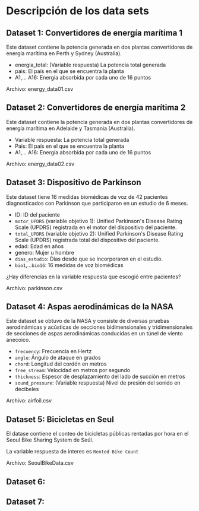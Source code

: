 # Descripción de los data sets

## Dataset 1: Convertidores de energía marítima 1

Este dataset contiene la potencia generada en dos plantas convertidores de energía marítima en Perth y Sydney (Australia).

+ energia_total: (Variable respuesta) La potencia total generada
+ pais: El país en el que se encuentra la planta
+ A1,... A16: Energía absorbida por cada uno de 16 puntos

Archivo: energy_data01.csv

## Dataset 2: Convertidores de energía marítima 2

Este dataset contiene la potencia generada en dos plantas convertidores de energía marítima en Adelaide y Tasmania (Australia).

+ Variable respuesta: La potencia total generada
+ Pais: El país en el que se encuentra la planta
+ A1,... A16: Energía absorbida por cada uno de 16 puntos

Archivo: energy_data02.csv

## Dataset 3: Dispositivo de Parkinson

Este dataset tiene 16 medidas biomédicas de voz de 42 pacientes diagnosticados con Parkinson que participaron en un estudio de 6 meses.

+ ID: ID del paciente
+ `motor_UPDRS` (variable objetivo 1): Unified Parkinson's Disease Rating Scale (UPDRS) registrada en el motor del dispositivo del paciente.
+ `total_UPDRS` (variable objetivo 2): Unified Parkinson's Disease Rating Scale (UPDRS) registrada total del dispositivo del paciente.
+ edad: Edad en años
+ genero: Mujer u hombre
+ `dias_estudio`: Días desde que se incorporaron en el estudio.
+ `bio1`,...`bio16`: 16 medidas de voz biomédicas

¿Hay diferencias en la variable respuesta que escogió entre pacientes?

Archivo: parkinson.csv

## Dataset 4: Aspas aerodinámicas de la NASA

Este dataset se obtuvo de la NASA y consiste de diversas pruebas aerodinámicas y acústicas de secciones bidimensionales y tridimensionales de secciones de aspas aerodinámicas conducidas en un túnel de viento anecoico.

+ `frecuency`: Frecuencia en Hertz
+ `angle`: Ángulo de ataque en grados
+ `chord`: Longitud del cordón en metros
+ `free_stream`: Velocidad en metros por segundo
+ `thickness`: Espesor de desplazamiento del lado de succión en metros
+ `sound_pressure`: (Variable respuesta) Nivel de presión del sonido en decibeles

Archivo: airfoil.csv

## Dataset 5: Bicicletas en Seul

El datase contiene el conteo de bicicletas públicas rentadas por hora en el Seoul Bike Sharing System de Seúl.

La variable respuesta de interes es `Rented Bike Count`

Archivo: SeoulBikeData.csv

## Dataset 6:

## Dataset 7:
